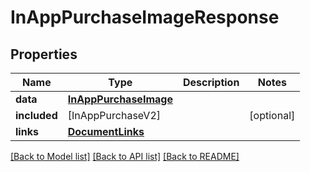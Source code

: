 # InAppPurchaseImageResponse

## Properties
Name | Type | Description | Notes
------------ | ------------- | ------------- | -------------
**data** | [**InAppPurchaseImage**](InAppPurchaseImage.md) |  | 
**included** | [InAppPurchaseV2] |  | [optional] 
**links** | [**DocumentLinks**](DocumentLinks.md) |  | 

[[Back to Model list]](../README.md#documentation-for-models) [[Back to API list]](../README.md#documentation-for-api-endpoints) [[Back to README]](../README.md)


